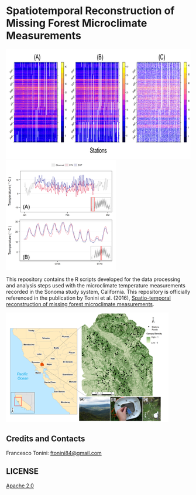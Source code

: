 # Spatiotemporal Reconstruction of Missing Forest Microclimate Measurements

<img src="img/Fig4.png" height="300">

<img src="img/Fig9.png" height="300">

This repository contains the R scripts developed for the data processing and analysis steps used with the microclimate temperature 
measurements recorded in the Sonoma study system, California. 
This repository is officially referenced in the publication by Tonini et al. (2016), 
[Spatio-temporal reconstruction of missing forest microclimate measurements](http://www.sciencedirect.com/science/article/pii/S0168192315007558?via%3Dihub).

<img src="img/Fig1.png" height="300">

## Credits and Contacts

Francesco Tonini: <ftonini84@gmail.com>

## LICENSE

[Apache 2.0](LICENSE)
